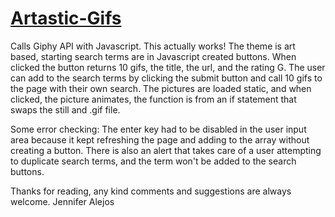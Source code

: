 # [Artastic-Gifs](https://alejosjen.github.io/Artastic-Gifs/)
Calls Giphy API with Javascript. This actually works!
The theme is art based, starting search terms are in Javascript created buttons. When clicked the button returns 10 gifs, the title, the url, and the rating G. The user can add to the search terms by clicking the submit button and call 10 gifs to the page with their own search. 
The pictures are loaded static, and when clicked, the picture animates, the function is from an if statement that swaps the still and .gif file.

Some error checking:
The enter key had to be disabled in the user input area because it kept refreshing the page and adding to the array without creating a button. There is also an alert that takes care of a user attempting to duplicate search terms, and the term won't be added to the search buttons.

Thanks for reading, any kind comments and suggestions are always welcome.
Jennifer Alejos
